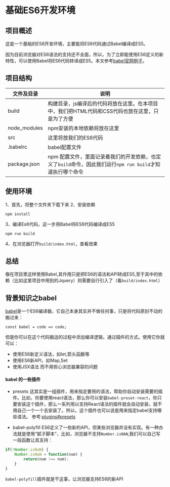 # 基础ES6开发环境

## 项目概述

这是一个基础的ES6开发环境，主要能将ES6代码通过Babel编译成ES5。

因为目前浏览器对ES6语法的支持还不全面，所以，为了立即能使用ES6定义的新特性，可以使用Babel将ES6代码转译成ES5。本文参考[babel官网例子](https://babeljs.io/docs/setup/#installation)。

## 项目结构

|文件及目录|说明|
|---|---|
|build|构建目录，js编译后的代码将放在这里。在本项目中，我们把HTML代码和CSS代码也放在这里，只是为了方便|
|node_modules|npm安装的本地依赖将放在这里|
|src|这里将放我们的ES6代码|
|.babelrc|babel配置文件|
|package.json|npm 配置文件，里面记录着我们的开发依赖，也定义了`build`命令，因此我们运行`npm run build`才知道执行哪个命令|

## 使用环境

1、首先，将整个文件夹下载下来
2、安装依赖
```text
npm install
```
3、编译Es6代码，这一步用Babel将ES6代码编译成ES5
```text
npm run build
```

4、在浏览器打开`build/index.html`，查看效果

## 总结
像在项目里这样使用Babel,其作用只是把ES6的语法和API转成ES5,至于其中的依赖（比如这里项目中用到的Jquery）则需要自行引入了（看`build/index.html`）


## 背景知识之babel

[babel](https://babeljs.io/)是一个ES6编译器，它自己本身其实并不做任何事，只是将代码原封不动的搬过来：
```text
const babel = code => code;
```
但是你可以在这个代码搬运的过程中添加编译逻辑，通过插件的方式。使用它你就可以：
- 使用ES6新定义语法，如let,箭头函数等
- 使用ES6新API，如Map,Set
- 使用JSX语法
而不用担心浏览器兼容的问题

#### babel 的一些插件

- presets
这其实是一组插件，用来指定要用的语法，帮助你自动安装需要的插件。比如，你要使用react语法，那么你可以安装`babel-preset-react`，你只要安装这个插件，那么一系列用以支持React语法的插件就会自动安装，就不用自己一个一个去安装了。所以，这个插件也可以说是用来指定babel支持哪些语法。
参考:[plugins#presets](https://babeljs.io/docs/plugins/#presets)

- babel-polyfill
ES6定义了一些新的API，但某些浏览器并没有实现。有一种办法就是使用“腻子脚本”，比如，浏览器不支持`Number.isNAN`,我们可以自己写一段函数让其支持：
```js
if(!Number.isNaN) {
    Number.isNaN = function(num) {
        return(num !== num);
    }
}
```
`babel-polyfill`插件就是干这事，让浏览器支持ES6的新API

